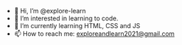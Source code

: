 - 👋 Hi, I’m @explore-learn
- 👀 I’m interested in learning to code.
- 🌱 I’m currently learning HTML, CSS and JS
- 📫 How to reach me: exploreandlearn2021@gmail.com

<!---
explore-learn/explore-learn is a ✨ special ✨ repository because its `README.md` (this file) appears on your GitHub profile.
You can click the Preview link to take a look at your changes.
--->
